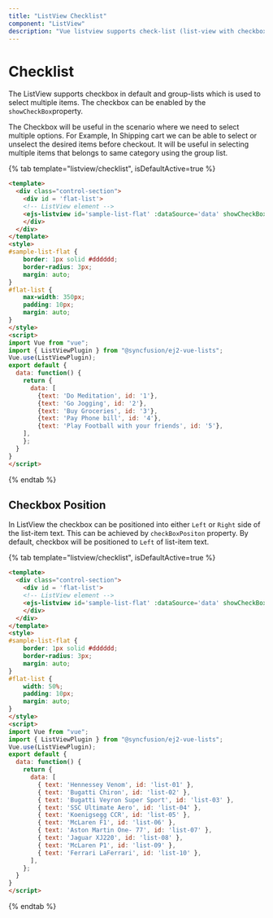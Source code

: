 ```yaml
---
title: "ListView Checklist"
component: "ListView"
description: "Vue listview supports check-list (list-view with checkbox) feature to select single or multiple list items."
---
```


# Checklist

The ListView supports checkbox in default and group-lists which is used to select multiple items. The checkbox can be enabled by the `showCheckBox`property.

The Checkbox will be useful in the scenario where we need to select multiple options.
For Example, In Shipping cart we can be able to select or unselect the desired items before checkout.
It will be useful in selecting multiple items that belongs to same category using the group list.

{% tab template="listview/checklist", isDefaultActive=true %}

```html
<template>
  <div class="control-section">
    <div id = 'flat-list'>
    <!-- ListView element -->
    <ejs-listview id='sample-list-flat' :dataSource='data' showCheckBox='true' headerTitle='To Do List' showHeader='true'></ejs-listview>
    </div>
  </div>
</template>
<style>
#sample-list-flat {
    border: 1px solid #dddddd;
    border-radius: 3px;
    margin: auto;
}
#flat-list {
    max-width: 350px;
    padding: 10px;
    margin: auto;
}
</style>
<script>
import Vue from "vue";
import { ListViewPlugin } from "@syncfusion/ej2-vue-lists";
Vue.use(ListViewPlugin);
export default {
  data: function() {
    return {
      data: [
        {text: 'Do Meditation', id: '1'},
        {text: 'Go Jogging', id: '2'},
        {text: 'Buy Groceries', id: '3'},
        {text: 'Pay Phone bill', id: '4'},
        {text: 'Play Football with your friends', id: '5'},
    ],
    };
  }
}
</script>
```

{% endtab %}

## Checkbox Position

In ListView the checkbox can be positioned into either `Left` or `Right` side of the list-item text.
This can be achieved by `checkBoxPositon` property. By default, checkbox will be positioned to `Left` of list-item text.

{% tab template="listview/checklist", isDefaultActive=true %}

```html
<template>
  <div class="control-section">
    <div id = 'flat-list'>
    <!-- ListView element -->
    <ejs-listview id='sample-list-flat' :dataSource='data' showCheckBox='true' checkBoxPosition='Right'></ejs-listview>
    </div>
  </div>
</template>
<style>
#sample-list-flat {
    border: 1px solid #dddddd;
    border-radius: 3px;
    margin: auto;
}
#flat-list {
    width: 50%;
    padding: 10px;
    margin: auto;
}
</style>
<script>
import Vue from "vue";
import { ListViewPlugin } from "@syncfusion/ej2-vue-lists";
Vue.use(ListViewPlugin);
export default {
  data: function() {
    return {
      data: [
        { text: 'Hennessey Venom', id: 'list-01' },
        { text: 'Bugatti Chiron', id: 'list-02' },
        { text: 'Bugatti Veyron Super Sport', id: 'list-03' },
        { text: 'SSC Ultimate Aero', id: 'list-04' },
        { text: 'Koenigsegg CCR', id: 'list-05' },
        { text: 'McLaren F1', id: 'list-06' },
        { text: 'Aston Martin One- 77', id: 'list-07' },
        { text: 'Jaguar XJ220', id: 'list-08' },
        { text: 'McLaren P1', id: 'list-09' },
        { text: 'Ferrari LaFerrari', id: 'list-10' },
      ],
    };
  }
}
</script>

```

{% endtab %}
